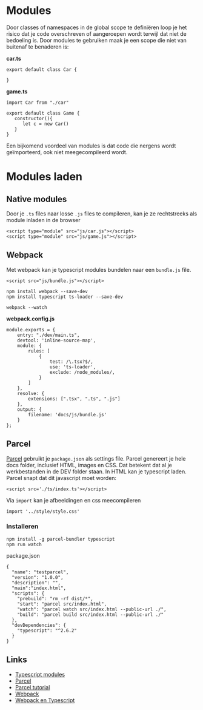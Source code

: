 # Modules

Door classes of namespaces in de global scope te definiëren loop je het risico dat je code overschreven of aangeroepen wordt terwijl dat niet de bedoeling is. Door modules te gebruiken maak je een scope die niet van buitenaf te benaderen is:

**car.ts**

```
export default class Car {

}
```

**game.ts**
```
import Car from "./car"

export default class Game {
   constructor(){
      let c = new Car()
   }
}
```

Een bijkomend voordeel van modules is dat code die nergens wordt geïmporteerd, ook niet meegecompileerd wordt. 

# Modules laden

## Native modules

Door je `.ts` files naar losse `.js` files te compileren, kan je ze rechtstreeks als module inladen in de browser

```
<script type="module" src="js/car.js"></script>
<script type="module" src="js/game.js"></script>
```

## Webpack

Met webpack kan je typescript modules bundelen naar een `bundle.js` file.
```
<script src="js/bundle.js"></script>
```

```
npm install webpack --save-dev
npm install typescript ts-loader --save-dev

webpack --watch
```

**webpack.config.js**

```
module.exports = {
    entry: "./dev/main.ts",
    devtool: 'inline-source-map',
    module: {
        rules: [
            {
                test: /\.tsx?$/,
                use: 'ts-loader',
                exclude: /node_modules/,
            }
        ]
    },
    resolve: {
        extensions: [".tsx", ".ts", ".js"]
    },
    output: {
        filename: 'docs/js/bundle.js'
    }
};
```
## Parcel

[Parcel](https://parceljs.org/getting_started.html) gebruikt je `package.json` als settings file. Parcel genereert je hele docs folder, inclusief HTML, images en CSS.
Dat betekent dat al je werkbestanden in de DEV folder staan. In HTML kan je typescript laden. Parcel snapt dat dit javascript moet worden:

```
<script src='./ts/index.ts'></script>
```

Via `import` kan je afbeeldingen en css meecompileren

```
import '../style/style.css'
``` 

### Installeren

```
npm install -g parcel-bundler typescript
npm run watch
```
package.json
```
{
  "name": "testparcel",
  "version": "1.0.0",
  "description": "",
  "main":"index.html",
  "scripts": {
    "prebuild": "rm -rf dist/*",
    "start": "parcel src/index.html",               
    "watch": "parcel watch src/index.html --public-url ./",
    "build": "parcel build src/index.html --public-url ./"
  },
  "devDependencies": {
    "typescript": "^2.6.2"
  }
}
```

## Links

- [Typescript modules](https://www.typescriptlang.org/docs/handbook/modules.html)
- [Parcel](https://parceljs.org/getting_started.html)
- [Parcel tutorial](https://alligator.io/tooling/parcel/)
- [Webpack](https://webpack.js.org)
- [Webpack en Typescript](https://webpack.js.org/guides/typescript/)
